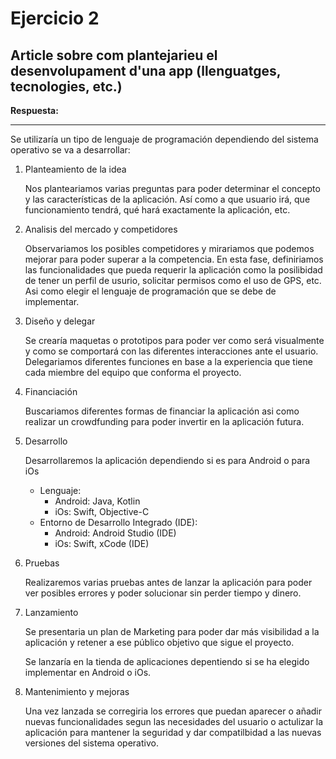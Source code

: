 # Ejercicio 2
## Article sobre com plantejarieu el desenvolupament d'una app (llenguatges, tecnologies, etc.)

**Respuesta:**

----
Se utilizaría un tipo de lenguaje de programación dependiendo del sistema operativo se va a desarrollar:

1. Planteamiento de la idea

    Nos planteariamos varias preguntas para poder determinar el concepto y las características de la aplicación. Así como a que usuario irá, que funcionamiento tendrá, qué hará exactamente la aplicación, etc.

2. Analisis del mercado y competidores

    Observariamos los posibles competidores y mirariamos que podemos mejorar para poder superar a la competencia.
    En esta fase, definiriamos las funcionalidades que pueda requerir la aplicación como la posilibidad de tener un perfil de usurio, solicitar permisos como el uso de GPS, etc.
    Asi como elegir el lenguaje de programación que se debe de implementar.

3. Diseño y delegar

    Se crearía maquetas o prototipos para poder ver como será visualmente y como se comportará con las diferentes interacciones ante el usuario.
    Delegariamos diferentes funciones en base a la experiencia que tiene cada miembre del equipo que conforma el proyecto.

4. Financiación

    Buscariamos diferentes formas de financiar la aplicación asi como realizar un crowdfunding para poder invertir en la aplicación futura.

5. Desarrollo

    Desarrollaremos la aplicación dependiendo si es para Android o para iOs

    * Lenguaje:
        * Android: Java, Kotlin
        * iOs: Swift, Objective-C
    * Entorno de Desarrollo Integrado (IDE):
        * Android: Android Studio (IDE)
        * iOs: Swift, xCode (IDE)

6. Pruebas

    Realizaremos varias pruebas antes de lanzar la aplicación para poder ver posibles errores y poder solucionar sin perder tiempo y dinero.

7. Lanzamiento

    Se presentaria un plan de Marketing para poder dar más visibilidad a la aplicación y retener a ese público objetivo que sigue el proyecto.

    Se lanzaría en la tienda de aplicaciones depentiendo si se ha elegido implementar en Android o iOs.

8. Mantenimiento y mejoras

    Una vez lanzada se corregiria los errores que puedan aparecer o añadir nuevas funcionalidades segun las necesidades del usuario o actulizar la aplicación para mantener la seguridad y dar compatilbidad a las nuevas versiones del sistema operativo.

